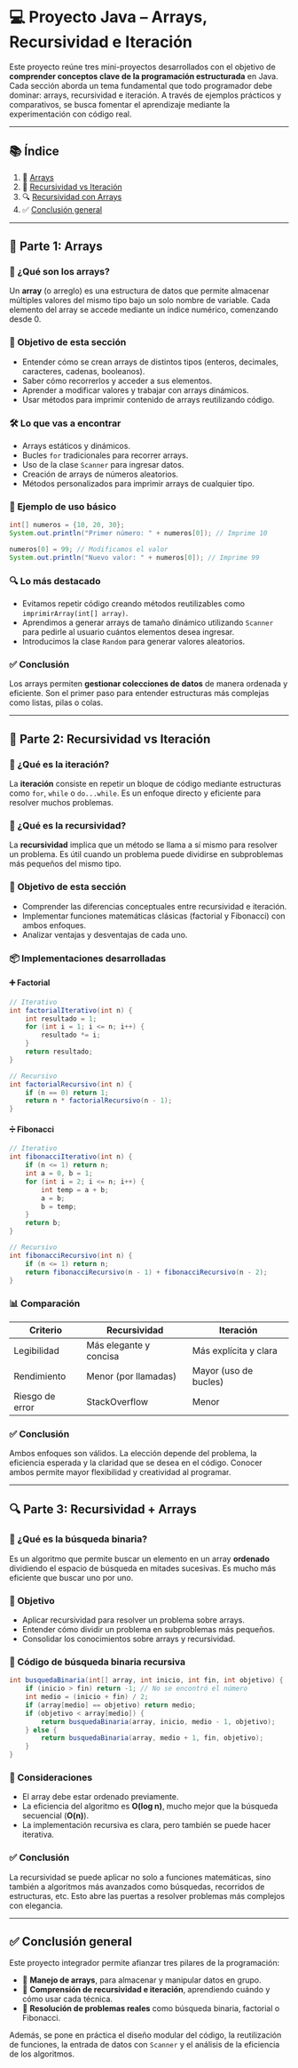 # 💻 Proyecto Java – Arrays, Recursividad e Iteración

Este proyecto reúne tres mini-proyectos desarrollados con el objetivo de **comprender conceptos clave de la programación estructurada** en Java. Cada sección aborda un tema fundamental que todo programador debe dominar: arrays, recursividad e iteración. A través de ejemplos prácticos y comparativos, se busca fomentar el aprendizaje mediante la experimentación con código real.

---

## 📚 Índice

1. 🔢 [Arrays](#-parte-1-arrays)  
2. 🔄 [Recursividad vs Iteración](#-parte-2-recursividad-vs-iteración)  
3. 🔍 [Recursividad con Arrays](#-parte-3-recursividad--arrays)  
4. ✅ [Conclusión general](#-conclusión-general)  

---

## 🔢 Parte 1: Arrays

### 🧠 ¿Qué son los arrays?

Un **array** (o arreglo) es una estructura de datos que permite almacenar múltiples valores del mismo tipo bajo un solo nombre de variable. Cada elemento del array se accede mediante un índice numérico, comenzando desde 0.

### 🎯 Objetivo de esta sección

- Entender cómo se crean arrays de distintos tipos (enteros, decimales, caracteres, cadenas, booleanos).
- Saber cómo recorrerlos y acceder a sus elementos.
- Aprender a modificar valores y trabajar con arrays dinámicos.
- Usar métodos para imprimir contenido de arrays reutilizando código.

### 🛠️ Lo que vas a encontrar

- Arrays estáticos y dinámicos.
- Bucles `for` tradicionales para recorrer arrays.
- Uso de la clase `Scanner` para ingresar datos.
- Creación de arrays de números aleatorios.
- Métodos personalizados para imprimir arrays de cualquier tipo.

### 🧪 Ejemplo de uso básico

```java
int[] numeros = {10, 20, 30};
System.out.println("Primer número: " + numeros[0]); // Imprime 10

numeros[0] = 99; // Modificamos el valor
System.out.println("Nuevo valor: " + numeros[0]); // Imprime 99
```

### 🔍 Lo más destacado

- Evitamos repetir código creando métodos reutilizables como `imprimirArray(int[] array)`.
- Aprendimos a generar arrays de tamaño dinámico utilizando `Scanner` para pedirle al usuario cuántos elementos desea ingresar.
- Introducimos la clase `Random` para generar valores aleatorios.

### ✅ Conclusión

Los arrays permiten **gestionar colecciones de datos** de manera ordenada y eficiente. Son el primer paso para entender estructuras más complejas como listas, pilas o colas.

---

## 🔄 Parte 2: Recursividad vs Iteración

### 🔁 ¿Qué es la iteración?

La **iteración** consiste en repetir un bloque de código mediante estructuras como `for`, `while` o `do...while`. Es un enfoque directo y eficiente para resolver muchos problemas.

### 🔂 ¿Qué es la recursividad?

La **recursividad** implica que un método se llama a sí mismo para resolver un problema. Es útil cuando un problema puede dividirse en subproblemas más pequeños del mismo tipo.

### 🎯 Objetivo de esta sección

- Comprender las diferencias conceptuales entre recursividad e iteración.
- Implementar funciones matemáticas clásicas (factorial y Fibonacci) con ambos enfoques.
- Analizar ventajas y desventajas de cada uno.

### 📦 Implementaciones desarrolladas

#### ➕ Factorial

```java
// Iterativo
int factorialIterativo(int n) {
    int resultado = 1;
    for (int i = 1; i <= n; i++) {
        resultado *= i;
    }
    return resultado;
}

// Recursivo
int factorialRecursivo(int n) {
    if (n == 0) return 1;
    return n * factorialRecursivo(n - 1);
}
```

#### ➗ Fibonacci

```java
// Iterativo
int fibonacciIterativo(int n) {
    if (n <= 1) return n;
    int a = 0, b = 1;
    for (int i = 2; i <= n; i++) {
        int temp = a + b;
        a = b;
        b = temp;
    }
    return b;
}

// Recursivo
int fibonacciRecursivo(int n) {
    if (n <= 1) return n;
    return fibonacciRecursivo(n - 1) + fibonacciRecursivo(n - 2);
}
```

### 📊 Comparación

| Criterio        | Recursividad            | Iteración               |
|-----------------|--------------------------|--------------------------|
| Legibilidad     | Más elegante y concisa   | Más explícita y clara    |
| Rendimiento     | Menor (por llamadas)     | Mayor (uso de bucles)    |
| Riesgo de error | StackOverflow            | Menor                    |

### ✅ Conclusión

Ambos enfoques son válidos. La elección depende del problema, la eficiencia esperada y la claridad que se desea en el código. Conocer ambos permite mayor flexibilidad y creatividad al programar.

---

## 🔍 Parte 3: Recursividad + Arrays

### 🧩 ¿Qué es la búsqueda binaria?

Es un algoritmo que permite buscar un elemento en un array **ordenado** dividiendo el espacio de búsqueda en mitades sucesivas. Es mucho más eficiente que buscar uno por uno.

### 🎯 Objetivo

- Aplicar recursividad para resolver un problema sobre arrays.
- Entender cómo dividir un problema en subproblemas más pequeños.
- Consolidar los conocimientos sobre arrays y recursividad.

### 🔎 Código de búsqueda binaria recursiva

```java
int busquedaBinaria(int[] array, int inicio, int fin, int objetivo) {
    if (inicio > fin) return -1; // No se encontró el número
    int medio = (inicio + fin) / 2;
    if (array[medio] == objetivo) return medio;
    if (objetivo < array[medio]) {
        return busquedaBinaria(array, inicio, medio - 1, objetivo);
    } else {
        return busquedaBinaria(array, medio + 1, fin, objetivo);
    }
}
```

### 📌 Consideraciones

- El array debe estar ordenado previamente.
- La eficiencia del algoritmo es **O(log n)**, mucho mejor que la búsqueda secuencial (**O(n)**).
- La implementación recursiva es clara, pero también se puede hacer iterativa.

### ✅ Conclusión

La recursividad se puede aplicar no solo a funciones matemáticas, sino también a algoritmos más avanzados como búsquedas, recorridos de estructuras, etc. Esto abre las puertas a resolver problemas más complejos con elegancia.

---

## ✅ Conclusión general

Este proyecto integrador permite afianzar tres pilares de la programación:

- 🔢 **Manejo de arrays**, para almacenar y manipular datos en grupo.
- 🔄 **Comprensión de recursividad e iteración**, aprendiendo cuándo y cómo usar cada técnica.
- 🧠 **Resolución de problemas reales** como búsqueda binaria, factorial o Fibonacci.

Además, se pone en práctica el diseño modular del código, la reutilización de funciones, la entrada de datos con `Scanner` y el análisis de la eficiencia de los algoritmos.
